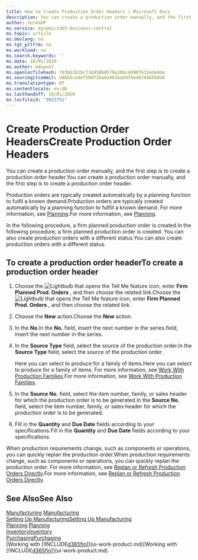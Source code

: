 ```yaml
---
title: How to Create Production Order Headers | Microsoft Docs
description: You can create a production order manually, and the first step is to create a production order header.
author: SorenGP
ms.service: dynamics365-business-central
ms.topic: article
ms.devlang: na
ms.tgt_pltfrm: na
ms.workload: na
ms.search.keywords: ''
ms.date: 10/01/2020
ms.author: edupont
ms.openlocfilehash: f03bb162bc73d45068579a20bcdd90f632ede9de
ms.sourcegitcommit: ddbb5cede750df1baba4b3eab8fbed6744b5b9d6
ms.translationtype: HT
ms.contentlocale: en-GB
ms.lasthandoff: 10/01/2020
ms.locfileid: "3922751"
---
```

# <a name="create-production-order-headers"></a><span data-ttu-id="2fd7a-103">Create Production Order Headers</span><span class="sxs-lookup"><span data-stu-id="2fd7a-103">Create Production Order Headers</span></span>
<span data-ttu-id="2fd7a-104">You can create a production order manually, and the first step is to create a production order header.</span><span class="sxs-lookup"><span data-stu-id="2fd7a-104">You can create a production order manually, and the first step is to create a production order header.</span></span>

<span data-ttu-id="2fd7a-105">Production orders are typically created automatically by a planning function to fulfil a known demand.</span><span class="sxs-lookup"><span data-stu-id="2fd7a-105">Production orders are typically created automatically by a planning function to fulfill a known demand.</span></span> <span data-ttu-id="2fd7a-106">For more information, see [Planning](production-planning.md).</span><span class="sxs-lookup"><span data-stu-id="2fd7a-106">For more information, see [Planning](production-planning.md).</span></span>   

<span data-ttu-id="2fd7a-107">In the following procedure, a firm planned production order is created.</span><span class="sxs-lookup"><span data-stu-id="2fd7a-107">In the following procedure, a firm planned production order is created.</span></span> <span data-ttu-id="2fd7a-108">You can also create production orders with a different status.</span><span class="sxs-lookup"><span data-stu-id="2fd7a-108">You can also create production orders with a different status.</span></span>  

## <a name="to-create-a-production-order-header"></a><span data-ttu-id="2fd7a-109">To create a production order header</span><span class="sxs-lookup"><span data-stu-id="2fd7a-109">To create a production order header</span></span>  
1.  <span data-ttu-id="2fd7a-110">Choose the ![Lightbulb that opens the Tell Me feature](media/ui-search/search_small.png "Tell me what you want to do") icon, enter **Firm Planned Prod. Orders** , and then choose the related link.</span><span class="sxs-lookup"><span data-stu-id="2fd7a-110">Choose the ![Lightbulb that opens the Tell Me feature](media/ui-search/search_small.png "Tell me what you want to do") icon, enter **Firm Planned Prod. Orders** , and then choose the related link.</span></span>  
2.  <span data-ttu-id="2fd7a-111">Choose the **New** action.</span><span class="sxs-lookup"><span data-stu-id="2fd7a-111">Choose the **New** action.</span></span>  
3.  <span data-ttu-id="2fd7a-112">In the **No.**</span><span class="sxs-lookup"><span data-stu-id="2fd7a-112">In the **No.**</span></span> <span data-ttu-id="2fd7a-113">field, insert the next number in the series.</span><span class="sxs-lookup"><span data-stu-id="2fd7a-113">field, insert the next number in the series.</span></span>  
4.  <span data-ttu-id="2fd7a-114">In the **Source Type** field, select the source of the production order.</span><span class="sxs-lookup"><span data-stu-id="2fd7a-114">In the **Source Type** field, select the source of the production order.</span></span>

    <span data-ttu-id="2fd7a-115">Here you can select to produce for a family of items.</span><span class="sxs-lookup"><span data-stu-id="2fd7a-115">Here you can select to produce for a family of items.</span></span> <span data-ttu-id="2fd7a-116">For more information, see [Work With Production Families](production-how-work-family.md).</span><span class="sxs-lookup"><span data-stu-id="2fd7a-116">For more information, see [Work With Production Families](production-how-work-family.md).</span></span>
5.  <span data-ttu-id="2fd7a-117">In the **Source No.** field, select the item number, family, or sales header for which the production order is to be generated.</span><span class="sxs-lookup"><span data-stu-id="2fd7a-117">In the **Source No.** field, select the item number, family, or sales header for which the production order is to be generated.</span></span>  
6.  <span data-ttu-id="2fd7a-118">Fill in the **Quantity** and **Due Date** fields according to your specifications.</span><span class="sxs-lookup"><span data-stu-id="2fd7a-118">Fill in the **Quantity** and **Due Date** fields according to your specifications.</span></span>  

<span data-ttu-id="2fd7a-119">When production requirements change, such as components or operations, you can quickly replan the production order.</span><span class="sxs-lookup"><span data-stu-id="2fd7a-119">When production requirements change, such as components or operations, you can quickly replan the production order.</span></span> <span data-ttu-id="2fd7a-120">For more information, see [Replan or Refresh Production Orders Directly](production-how-to-replan-refresh-production-orders.md).</span><span class="sxs-lookup"><span data-stu-id="2fd7a-120">For more information, see [Replan or Refresh Production Orders Directly](production-how-to-replan-refresh-production-orders.md).</span></span> 

## <a name="see-also"></a><span data-ttu-id="2fd7a-121">See Also</span><span class="sxs-lookup"><span data-stu-id="2fd7a-121">See Also</span></span>  
<span data-ttu-id="2fd7a-122">[Manufacturing](production-manage-manufacturing.md)  </span><span class="sxs-lookup"><span data-stu-id="2fd7a-122">[Manufacturing](production-manage-manufacturing.md)  </span></span>  
[<span data-ttu-id="2fd7a-123">Setting Up Manufacturing</span><span class="sxs-lookup"><span data-stu-id="2fd7a-123">Setting Up Manufacturing</span></span>](production-configure-production-processes.md)  
<span data-ttu-id="2fd7a-124">[Planning](production-planning.md)    </span><span class="sxs-lookup"><span data-stu-id="2fd7a-124">[Planning](production-planning.md)    </span></span>  
[<span data-ttu-id="2fd7a-125">Inventory</span><span class="sxs-lookup"><span data-stu-id="2fd7a-125">Inventory</span></span>](inventory-manage-inventory.md)  
[<span data-ttu-id="2fd7a-126">Purchasing</span><span class="sxs-lookup"><span data-stu-id="2fd7a-126">Purchasing</span></span>](purchasing-manage-purchasing.md)  
<span data-ttu-id="2fd7a-127">[Working with [!INCLUDE[d365fin](includes/d365fin_md.md)]](ui-work-product.md)</span><span class="sxs-lookup"><span data-stu-id="2fd7a-127">[Working with [!INCLUDE[d365fin](includes/d365fin_md.md)]](ui-work-product.md)</span></span>
